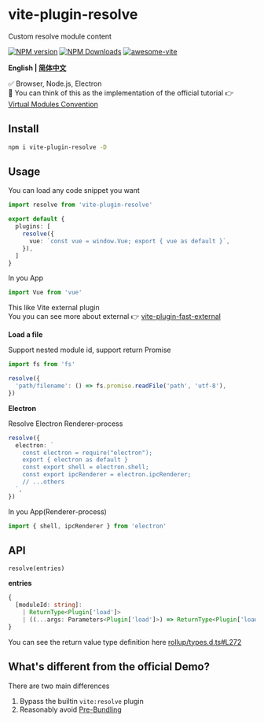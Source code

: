 # vite-plugin-resolve

Custom resolve module content

[![NPM version](https://img.shields.io/npm/v/vite-plugin-resolve.svg)](https://npmjs.org/package/vite-plugin-resolve)
[![NPM Downloads](https://img.shields.io/npm/dm/vite-plugin-resolve.svg?style=flat)](https://npmjs.org/package/vite-plugin-resolve)
[![awesome-vite](https://awesome.re/badge.svg)](https://github.com/vitejs/awesome-vite)

**English | [简体中文](https://github.com/caoxiemeihao/vite-plugins/blob/main/packages/resolve/README.zh-CN.md)**

✅ Browser, Node.js, Electron  
🤔 You can think of this as the implementation of the official tutorial 👉 [Virtual Modules Convention](https://vitejs.dev/guide/api-plugin.html#virtual-modules-convention)

## Install

```bash
npm i vite-plugin-resolve -D
```

## Usage

You can load any code snippet you want

```ts
import resolve from 'vite-plugin-resolve'

export default {
  plugins: [
    resolve({
      vue: `const vue = window.Vue; export { vue as default }`,
    }),
  ]
}
```

In you App

```ts
import Vue from 'vue'
```

This like Vite external plugin  
You you can see more about external 👉 [vite-plugin-fast-external](https://github.com/caoxiemeihao/vite-plugins/tree/main/packages/fast-external) 

**Load a file**

Support nested module id, support return Promise

```ts
import fs from 'fs'

resolve({
  'path/filename': () => fs.promise.readFile('path', 'utf-8'),
})
```

**Electron**

Resolve Electron Renderer-process

```ts
resolve({
  electron: `
    const electron = require("electron");
    export { electron as default }
    const export shell = electron.shell;
    const export ipcRenderer = electron.ipcRenderer;
    // ...others
  `,
})
```

In you App(Renderer-process)

```ts
import { shell, ipcRenderer } from 'electron'
```

## API

`resolve(entries)`

**entries**

```ts
{
  [moduleId: string]:
    | ReturnType<Plugin['load']>
    | ((...args: Parameters<Plugin['load']>) => ReturnType<Plugin['load']>)
}
```

You can see the return value type definition here [rollup/types.d.ts#L272](https://github.com/rollup/rollup/blob/b8315e03f9790d610a413316fbf6d565f9340cab/src/rollup/types.d.ts#L272)

## What's different from the official Demo?

There are two main differences

1. Bypass the builtin `vite:resolve` plugin
2. Reasonably avoid [Pre-Bundling](https://vitejs.dev/guide/dep-pre-bundling.html)
